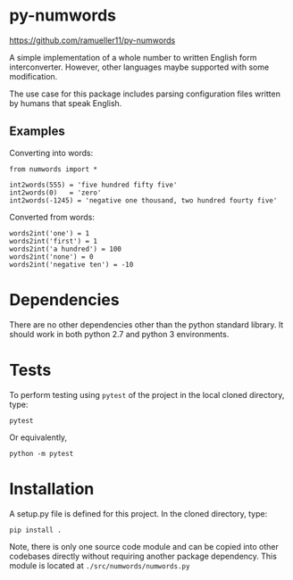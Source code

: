 # py-numwords
https://github.com/ramueller11/py-numwords

A simple implementation of a whole number to written English form interconverter. 
However, other languages maybe supported with some modification.

The use case for this package includes parsing configuration files written by humans 
that speak English.

## Examples
Converting into words:
```
from numwords import *

int2words(555) = 'five hundred fifty five'
int2words(0)   = 'zero'
int2words(-1245) = 'negative one thousand, two hundred fourty five'
```

Converted from words:
```
words2int('one') = 1
words2int('first') = 1 
words2int('a hundred') = 100
words2int('none') = 0
words2int('negative ten') = -10
```

# Dependencies 
There are no other dependencies other than the python standard library.
It should work in both python 2.7 and python 3 environments.

# Tests 
To perform testing using `pytest` of the project in the local cloned directory, type:
```
pytest
```

Or equivalently, 
```
python -m pytest
```

# Installation
A setup.py file is defined for this project. 
In the cloned directory, type: 
```
pip install .
```

Note, there is only one source code module and can be copied into other codebases directly without 
requiring another package dependency. This module is located at `./src/numwords/numwords.py`



